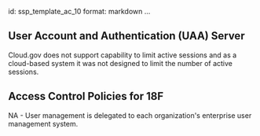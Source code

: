 id: ssp_template_ac_10
format: markdown
...
## User Account and Authentication (UAA) Server

Cloud.gov does not support capability to limit active sessions and as a cloud-based system it was not designed to limit the number of active sessions.
## Access Control Policies for 18F

NA - User management is delegated to each organization's enterprise user management system.
